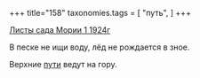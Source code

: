 +++
title="158"
taxonomies.tags = [
 "путь",
]
+++

[Листы сада Мории 1 1924г](/agni/1924)

В песке не ищи воду, лёд не рождается в зное.   

Верхние [пути](/tags/путь) ведут на гору.   

